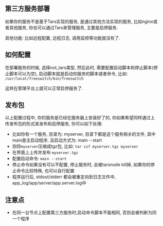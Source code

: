 ## 第三方服务部署

如果你的服务不是基于Tars实现的服务, 是通过其他方法实现的服务, 比如nginx或者其他服务, 你也可以通过Tars来管理服务, 主要是启停服务.

其他功能: 比如远程配置, 远程日志, 调用监控等功能就没有了.

## 如何配置

在部署服务的时候, 选择not_tars类型, 然后此时, 需要配置启动脚本和停止脚本(停止脚本可以为空), 启动脚本就是启动你服务的脚本或者命令, 比如: `/usr/local/freeswitch/bin/freeswitch`

这样在管理平台上就可以正常启停服务了.

## 发布包

以上配置过程中, 你的服务是已经在服务器上安装好了的, 你如果希望同样通过上传发布包的形式来发布和启停服务, 你可以如下处理:
- 比如你有一个服务, 目录为: myserver, 目录下都是这个服务相关的文件, 其中main是主启动程序, 且启动方式为: main --start 
- 则将`myserver`压缩成tgz包, 比如: `tar czf myserver.tgz myserver`
- 在界面上上传并发布 `myserver.tgz`
- 配置启动命令: `main --start`
- 停止命令如果没有可以不配置, 停止服务时, 会被tarsnode kill掉, 如果你的停止命令比较特殊, 也可以自行配置
- 程序运行后, stdout/stderr 都会被重定向到日志文件中, app_log/app/server/app.server.log中

## 注意点

- 在同一台节点上配置第三方服务时,启动命令脚本不能相同, 否则会被判断为同一个程序